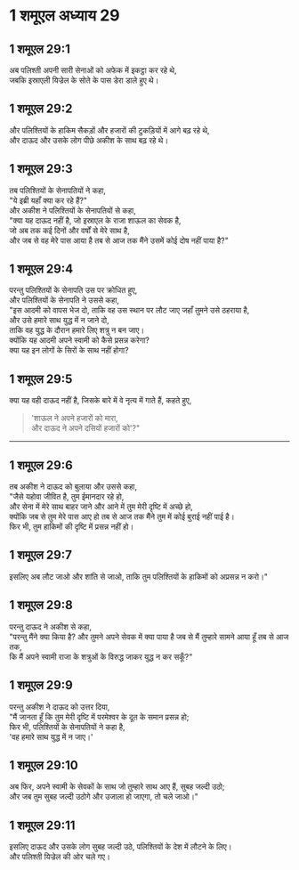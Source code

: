 # 1 शमूएल अध्याय 29

## 1 शमूएल 29:1

अब पलिश्ती अपनी सारी सेनाओं को अफेक में इकट्ठा कर रहे थे,  
जबकि इस्राएली यिज्रेल के सोते के पास डेरा डाले हुए थे।

## 1 शमूएल 29:2

और पलिश्तियों के हाकिम सैकड़ों और हजारों की टुकड़ियों में आगे बढ़ रहे थे,  
और दाऊद और उसके लोग पीछे अकीश के साथ बढ़ रहे थे।

## 1 शमूएल 29:3

तब पलिश्तियों के सेनापतियों ने कहा,  
"ये इब्री यहाँ क्या कर रहे हैं?"  
और अकीश ने पलिश्तियों के सेनापतियों से कहा,  
"क्या यह दाऊद नहीं है, जो इस्राएल के राजा शाऊल का सेवक है,  
जो अब तक कई दिनों और वर्षों से मेरे साथ है,  
और जब से वह मेरे पास आया है तब से आज तक मैंने उसमें कोई दोष नहीं पाया है?"

## 1 शमूएल 29:4

परन्तु पलिश्तियों के सेनापति उस पर क्रोधित हुए,  
और पलिश्तियों के सेनापति ने उससे कहा,  
"इस आदमी को वापस भेज दो, ताकि वह उस स्थान पर लौट जाए जहाँ तुमने उसे ठहराया है,  
और उसे हमारे साथ युद्ध में न जाने दो,  
ताकि वह युद्ध के दौरान हमारे लिए शत्रु न बन जाए।  
क्योंकि यह आदमी अपने स्वामी को कैसे प्रसन्न करेगा?  
क्या यह इन लोगों के सिरों के साथ नहीं होगा?

## 1 शमूएल 29:5

क्या यह वही दाऊद नहीं है, जिसके बारे में वे नृत्य में गाते हैं, कहते हुए,

> 'शाऊल ने अपने हजारों को मारा,  
> और दाऊद ने अपने दसियों हजारों को'?"

---

## 1 शमूएल 29:6

तब अकीश ने दाऊद को बुलाया और उससे कहा,  
"जैसे यहोवा जीवित है, तुम ईमानदार रहे हो,  
और सेना में मेरे साथ बाहर जाने और आने में तुम मेरी दृष्टि में अच्छे हो,  
क्योंकि जब से तुम मेरे पास आए हो तब से आज तक मैंने तुम में कोई बुराई नहीं पाई है।  
फिर भी, तुम हाकिमों की दृष्टि में प्रसन्न नहीं हो।

## 1 शमूएल 29:7

इसलिए अब लौट जाओ और शांति से जाओ, ताकि तुम पलिश्तियों के हाकिमों को अप्रसन्न न करो।"

## 1 शमूएल 29:8

परन्तु दाऊद ने अकीश से कहा,  
"परन्तु मैंने क्या किया है? और तुमने अपने सेवक में क्या पाया है जब से मैं तुम्हारे सामने आया हूँ तब से आज तक,  
कि मैं अपने स्वामी राजा के शत्रुओं के विरुद्ध जाकर युद्ध न कर सकूँ?"

## 1 शमूएल 29:9

परन्तु अकीश ने दाऊद को उत्तर दिया,  
"मैं जानता हूँ कि तुम मेरी दृष्टि में परमेश्वर के दूत के समान प्रसन्न हो;  
फिर भी, पलिश्तियों के सेनापतियों ने कहा है,  
'वह हमारे साथ युद्ध में न जाए।'

## 1 शमूएल 29:10

अब फिर, अपने स्वामी के सेवकों के साथ जो तुम्हारे साथ आए हैं, सुबह जल्दी उठो;  
और जब तुम सुबह जल्दी उठोगे और उजाला हो जाएगा, तो चले जाओ।"

## 1 शमूएल 29:11

इसलिए दाऊद और उसके लोग सुबह जल्दी उठे, पलिश्तियों के देश में लौटने के लिए।  
और पलिश्ती यिज्रेल की ओर चले गए।
